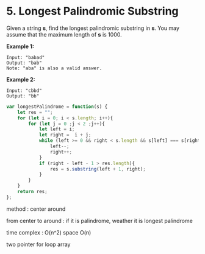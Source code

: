 # 5. Longest Palindromic Substring

Given a string **s**, find the longest palindromic substring in **s**. You may assume that the maximum length of **s** is 1000.

**Example 1:**

```text
Input: "babad"
Output: "bab"
Note: "aba" is also a valid answer.
```

**Example 2:**

```text
Input: "cbbd"
Output: "bb"
```

```javascript
var longestPalindrome = function(s) {
    let res = "";
    for (let i = 0; i < s.length; i++){
        for (let j = 0 ;j < 2 ;j++){
            let left = i;
            let right =  i + j;
            while (left >= 0 && right < s.length && s[left] === s[right]){
                left--;
                right++;
            }
            if (right - left - 1 > res.length){
                res = s.substring(left + 1, right);
            }
        }
    }
    return res;
};
```

method : center around 

from center to around : if it is palindrome, weather it is longest palindrome

time complex : O\(n^2\) space O\(n\) 

two pointer for loop array 

